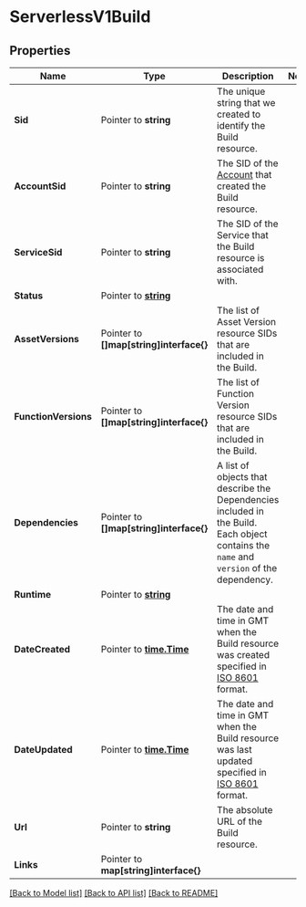 # ServerlessV1Build

## Properties

Name | Type | Description | Notes
------------ | ------------- | ------------- | -------------
**Sid** | Pointer to **string** | The unique string that we created to identify the Build resource. |
**AccountSid** | Pointer to **string** | The SID of the [Account](https://www.twilio.com/docs/iam/api/account) that created the Build resource. |
**ServiceSid** | Pointer to **string** | The SID of the Service that the Build resource is associated with. |
**Status** | Pointer to [**string**](BuildEnumStatus.md) |  |
**AssetVersions** | Pointer to **[]map[string]interface{}** | The list of Asset Version resource SIDs that are included in the Build. |
**FunctionVersions** | Pointer to **[]map[string]interface{}** | The list of Function Version resource SIDs that are included in the Build. |
**Dependencies** | Pointer to **[]map[string]interface{}** | A list of objects that describe the Dependencies included in the Build. Each object contains the `name` and `version` of the dependency. |
**Runtime** | Pointer to [**string**](BuildEnumRuntime.md) |  |
**DateCreated** | Pointer to [**time.Time**](time.Time.md) | The date and time in GMT when the Build resource was created specified in [ISO 8601](https://en.wikipedia.org/wiki/ISO_8601) format. |
**DateUpdated** | Pointer to [**time.Time**](time.Time.md) | The date and time in GMT when the Build resource was last updated specified in [ISO 8601](https://en.wikipedia.org/wiki/ISO_8601) format. |
**Url** | Pointer to **string** | The absolute URL of the Build resource. |
**Links** | Pointer to **map[string]interface{}** |  |

[[Back to Model list]](../README.md#documentation-for-models) [[Back to API list]](../README.md#documentation-for-api-endpoints) [[Back to README]](../README.md)


